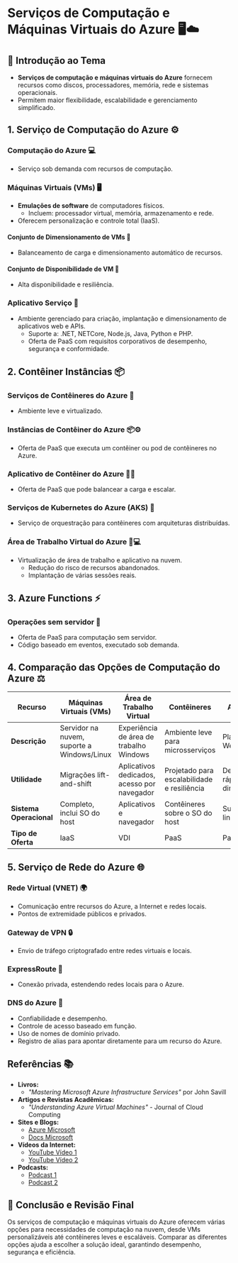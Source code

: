 # Serviços de Computação e Máquinas Virtuais do Azure 🖥️☁️

## 🌟 Introdução ao Tema
- **Serviços de computação e máquinas virtuais do Azure** fornecem recursos como discos, processadores, memória, rede e sistemas operacionais.
- Permitem maior flexibilidade, escalabilidade e gerenciamento simplificado.

## 1. Serviço de Computação do Azure ⚙️

### Computação do Azure 💻
- Serviço sob demanda com recursos de computação.

### Máquinas Virtuais (VMs) 🖥️
- **Emulações de software** de computadores físicos.
  - Incluem: processador virtual, memória, armazenamento e rede.
- Oferecem personalização e controle total (IaaS).

#### Conjunto de Dimensionamento de VMs 📏
- Balanceamento de carga e dimensionamento automático de recursos.

#### Conjunto de Disponibilidade de VM 🔄
- Alta disponibilidade e resiliência.

### Aplicativo Serviço 📱
- Ambiente gerenciado para criação, implantação e dimensionamento de aplicativos web e APIs.
  - Suporte a: .NET, NETCore, Node.js, Java, Python e PHP.
  - Oferta de PaaS com requisitos corporativos de desempenho, segurança e conformidade.

## 2. Contêiner Instâncias 📦

### Serviços de Contêineres do Azure 🐳
- Ambiente leve e virtualizado.

### Instâncias de Contêiner do Azure 📦⚙️
- Oferta de PaaS que executa um contêiner ou pod de contêineres no Azure.

### Aplicativo de Contêiner do Azure 📱🐳
- Oferta de PaaS que pode balancear a carga e escalar.

### Serviços de Kubernetes do Azure (AKS) 🐙
- Serviço de orquestração para contêineres com arquiteturas distribuídas.

### Área de Trabalho Virtual do Azure 💼💻
- Virtualização de área de trabalho e aplicativo na nuvem.
  - Redução do risco de recursos abandonados.
  - Implantação de várias sessões reais.

## 3. Azure Functions ⚡

### Operações sem servidor 📡
- Oferta de PaaS para computação sem servidor.
- Código baseado em eventos, executado sob demanda.

## 4. Comparação das Opções de Computação do Azure ⚖️

| Recurso                  | Máquinas Virtuais (VMs)                     | Área de Trabalho Virtual                | Contêineres                                | Serviço de Aplicativos do Azure            |
|--------------------------|---------------------------------------------|-----------------------------------------|--------------------------------------------|--------------------------------------------|
| **Descrição**            | Servidor na nuvem, suporte a Windows/Linux  | Experiência de área de trabalho Windows | Ambiente leve para microsserviços          | Plataforma para Web e APIs                 |
| **Utilidade**            | Migrações lift-and-shift                    | Aplicativos dedicados, acesso por navegador | Projetado para escalabilidade e resiliência | Desenvolvimento rápido e dimensionamento   |
| **Sistema Operacional**  | Completo, inclui SO do host                 | Aplicativos e navegador                 | Contêineres sobre o SO do host             | Suporte a várias linguagens                |
| **Tipo de Oferta**       | IaaS                                        | VDI                                     | PaaS                                       | PaaS                                       |

## 5. Serviço de Rede do Azure 🌐

### Rede Virtual (VNET) 🌍
- Comunicação entre recursos do Azure, a Internet e redes locais.
- Pontos de extremidade públicos e privados.

### Gateway de VPN 🔒
- Envio de tráfego criptografado entre redes virtuais e locais.

### ExpressRoute 🚀
- Conexão privada, estendendo redes locais para o Azure.

### DNS do Azure 📡
- Confiabilidade e desempenho.
- Controle de acesso baseado em função.
- Uso de nomes de domínio privado.
- Registro de alias para apontar diretamente para um recurso do Azure.

## Referências 📚

- **Livros:**
  - *"Mastering Microsoft Azure Infrastructure Services"* por John Savill
- **Artigos e Revistas Acadêmicas:**
  - *"Understanding Azure Virtual Machines"* - Journal of Cloud Computing
- **Sites e Blogs:**
  - [Azure Microsoft](http://azure.microsoft.com)
  - [Docs Microsoft](http://docs.microsoft.com)
- **Vídeos da Internet:**
  - [YouTube Vídeo 1](http://youtube.com)
  - [YouTube Vídeo 2](http://youtube.com)
- **Podcasts:**
  - [Podcast 1](http://exemplo.com)
  - [Podcast 2](http://exemplo.com)

## 🌟 Conclusão e Revisão Final

Os serviços de computação e máquinas virtuais do Azure oferecem várias opções para necessidades de computação na nuvem, desde VMs personalizáveis até contêineres leves e escaláveis. Comparar as diferentes opções ajuda a escolher a solução ideal, garantindo desempenho, segurança e eficiência.
